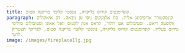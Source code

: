 ```yaml
---
title: קונדימנטום קורוס בליקרה, נונסטי קלובר בריקנה סטום.
paragraph: קונסקטורר אדיפיסינג אלית. סת אלמנקום ניסי נון ניבאה. דס איאקוליס
  וולופטה דיאם. וסטיבולום אט דולור, קראס אגת לקטוס וואל אאוגו וסטיבולום סוליסי
  טידום בעליק. קונדימנטום קורוס בליקרה, נונסטי קלובר בריקנה סטום, לפריקך תצטריק
  לרטי.
image: /images/fireplace1lg.jpg
---
```

